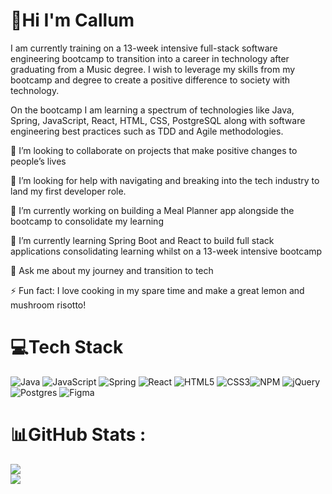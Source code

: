 # 💫Hi I'm Callum
I am currently training on a 13-week intensive full-stack software engineering bootcamp to transition into a career in technology after graduating from a Music degree. I wish to leverage my skills from my bootcamp and degree to create a positive difference to society with technology.

On the bootcamp I am learning a spectrum of technologies like Java, Spring, JavaScript, React, HTML, CSS, PostgreSQL along with software engineering best practices such as TDD and Agile methodologies. 

👯 I’m looking to collaborate on projects that make positive changes to people’s lives

🤝 I’m looking for help with navigating and breaking into the tech industry to land my first developer role.

🔭 I’m currently working on building a Meal Planner app alongside the bootcamp to consolidate my learning

🌱 I’m currently learning Spring Boot and React to build full stack applications consolidating learning whilst on a 13-week intensive bootcamp

💬 Ask me about my journey and transition to tech 

⚡ Fun fact: I love cooking in my spare time and make a great lemon and mushroom risotto!

# 💻Tech Stack
 ![Java](https://img.shields.io/badge/java-%23ED8B00.svg?style=for-the-badge&logo=java&logoColor=white) ![JavaScript](https://img.shields.io/badge/javascript-%23323330.svg?style=for-the-badge&logo=javascript&logoColor=%23F7DF1E) ![Spring](https://img.shields.io/badge/spring-%236DB33F.svg?style=for-the-badge&logo=spring&logoColor=white)  ![React](https://img.shields.io/badge/react-%2320232a.svg?style=for-the-badge&logo=react&logoColor=%2361DAFB) ![HTML5](https://img.shields.io/badge/html5-%23E34F26.svg?style=for-the-badge&logo=html5&logoColor=white) ![CSS3](https://img.shields.io/badge/css3-%231572B6.svg?style=for-the-badge&logo=css3&logoColor=white)![NPM](https://img.shields.io/badge/NPM-%23000000.svg?style=for-the-badge&logo=npm&logoColor=white) ![jQuery](https://img.shields.io/badge/jquery-%230769AD.svg?style=for-the-badge&logo=jquery&logoColor=white) ![Postgres](https://img.shields.io/badge/postgres-%23316192.svg?style=for-the-badge&logo=postgresql&logoColor=white) 	![Figma](https://img.shields.io/badge/figma-%23F24E1E.svg?style=for-the-badge&logo=figma&logoColor=white)

# 📊GitHub Stats :
![](https://github-readme-stats.vercel.app/api/top-langs/?username=cbattenplowright&theme=vue-dark&hide_border=false&include_all_commits=false&count_private=false&layout=compact)
<br/>
![](https://github-readme-streak-stats.herokuapp.com/?user=cbattenplowright&theme=vue-dark&hide_border=false)

